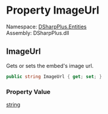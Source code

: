 # Property ImageUrl

Namespace: [DSharpPlus.Entities](DSharpPlus.Entities.md)  
Assembly: DSharpPlus.dll

## <a id="DSharpPlus_Entities_DiscordEmbedBuilder_ImageUrl"></a>ImageUrl

Gets or sets the embed's image url.

```csharp
public string ImageUrl { get; set; }
```

### Property Value

[string](https://learn.microsoft.com/dotnet/api/system.string)

